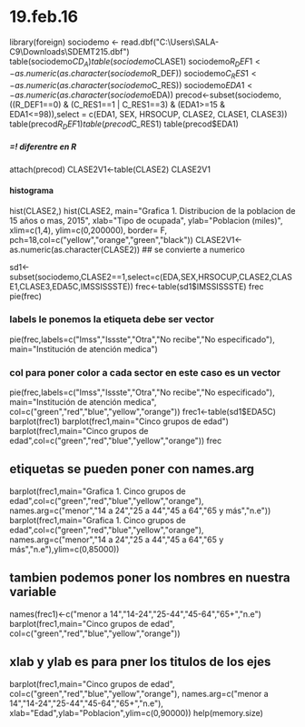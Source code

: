 # 19.feb.16
library(foreign)
sociodemo <- read.dbf("C:\\Users\\SALA-C9\\Downloads\\SDEMT215.dbf")
table(sociodemo$CD_A)
table(sociodemo$CLASE1)
sociodemo$R_DEF1<-as.numeric(as.character(sociodemo$R_DEF))
sociodemo$C_RES1<-as.numeric(as.character(sociodemo$C_RES))
sociodemo$EDA1<-as.numeric(as.character(sociodemo$EDA))
precod<-subset(sociodemo, ((R_DEF1==0) & (C_RES1==1 | C_RES1==3) & (EDA1>=15 & EDA1<=98)),select = c(EDA1, SEX, HRSOCUP, CLASE2, CLASE1, CLASE3))
table(precod$R_DEF1)
table(precod$C_RES1)
table(precod$EDA1)
#####  =! diferentre en R
attach(precod)
CLASE2V1<-table(CLASE2)
CLASE2V1
#### histograma
hist(CLASE2,)
hist(CLASE2, main="Grafica 1. Distribucion de la poblacion de 15 años o mas, 2015",
     xlab="Tipo de ocupada", ylab="Poblacion (miles)",
     xlim=c(1,4), ylim=c(0,200000), 
     border= F, pch=18,col=c("yellow","orange","green","black"))
CLASE2V1<-as.numeric(as.character(CLASE2)) ## se convierte a numerico

sd1<-subset(sociodemo,CLASE2==1,select=c(EDA,SEX,HRSOCUP,CLASE2,CLASE1,CLASE3,EDA5C,IMSSISSSTE))
frec<-table(sd1$IMSSISSSTE)
frec
pie(frec)
### labels le ponemos la etiqueta debe ser vector
pie(frec,labels=c("Imss","Issste","Otra","No recibe","No especificado"),
    main="Institución de atención medica")
### col para poner color a cada sector en este caso es un vector
pie(frec,labels=c("Imss","Issste","Otra","No recibe","No especificado"),
    main="Institución de atención medica",
    col=c("green","red","blue","yellow","orange"))
frec1<-table(sd1$EDA5C)
barplot(frec1)
barplot(frec1,main="Cinco grupos de edad")
barplot(frec1,main="Cinco grupos de edad",col=c("green","red","blue","yellow","orange"))
frec
## etiquetas se pueden poner con names.arg
barplot(frec1,main="Grafica 1. Cinco grupos de edad",col=c("green","red","blue","yellow","orange"),
        names.arg=c("menor","14 a 24","25 a 44","45 a 64","65 y más","n.e"))
barplot(frec1,main="Grafica 1. Cinco grupos de edad",col=c("green","red","blue","yellow","orange"),
        names.arg=c("menor","14 a 24","25 a 44","45 a 64","65 y más","n.e"),ylim=c(0,85000))
## tambien podemos poner los nombres en nuestra variable
names(frec1)<-c("menor a 14","14-24","25-44","45-64","65+","n.e")
barplot(frec1,main="Cinco grupos de edad", col=c("green","red","blue","yellow","orange"))
## xlab y ylab es para pner los titulos de los ejes
barplot(frec1,main="Cinco grupos de edad", col=c("green","red","blue","yellow","orange"),
        names.arg=c("menor a 14","14-24","25-44","45-64","65+","n.e"),
        xlab="Edad",ylab="Poblacion",ylim=c(0,90000))
help(memory.size)
